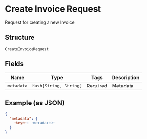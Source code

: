
# Create Invoice Request

Request for creating a new Invoice

## Structure

`CreateInvoiceRequest`

## Fields

| Name | Type | Tags | Description |
|  --- | --- | --- | --- |
| `metadata` | `Hash[String, String]` | Required | Metadata |

## Example (as JSON)

```json
{
  "metadata": {
    "key0": "metadata9"
  }
}
```

